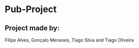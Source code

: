 Pub-Project
===========

Project made by:
----------------
Filipe Alves,
Gonçalo Meneses,
Tiago Silva and
Tiago Oliveira
